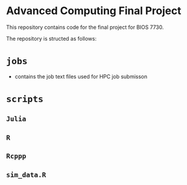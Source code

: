 # Advanced Computing Final Project

This repository contains code for the final project for BIOS 7730.

The repository is structed as follows:

# `jobs`
  - contains the job text files used for HPC job submisson 

# `scripts`
  ## `Julia`
  ## `R`
  ## `Rcppp`
  ## `sim_data.R`
